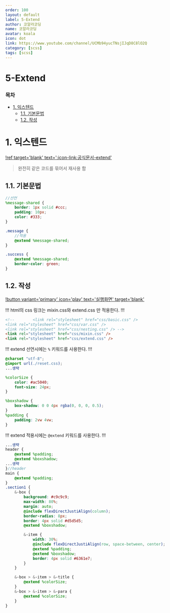 ```yaml
---
order: 100
layout: default
label: 5-Extend
author: 코알라코딩
name: 코알라코딩
avatar: koala
icon: dot
link: https://www.youtube.com/channel/UCMb94yucTNsjIJqD8C8lO2Q
category: [scss]
tags: [scss]
---
```


# 5-Extend <!-- omit in toc -->

### 목차 <!-- omit in toc -->
- [1. 익스텐드](#1-익스텐드)
	- [1.1. 기본문법](#11-기본문법)
	- [1.2. 작성](#12-작성)

# 1. 익스텐드

[!ref target='blank' text=':icon-link:공식문서-extend'](https://sass-lang.com/guide/#extend-inheritance)

> 완전히 같은 코드를 묶어서 재사용 함

## 1.1. 기본문법

```scss
//선언
%message-shared {
	border: 1px solid #ccc;
	padding: 10px;
	color: #333;
}

.message {
	//적용
	@extend %message-shared;
}

.success {
	@extend %message-shared;
	border-color: green;
}
```

## 1.2. 작성

[!button variant='primary' icon='play' text='실행화면' target='blank'](https://qwerewqwerew.github.io/source/scss/final/extend.html)

!!!
html의 css 링크는 mixin.css와 extend.css 만 적용한다.
!!!

```html # basic.html
<!-- 		<link rel="stylesheet" href="css/basic.css" />
<link rel="stylesheet" href="css/var.css" />
<link rel="stylesheet" href="css/nesting.css" /> -->
<link rel="stylesheet" href="css/mixin.css" />
<link rel="stylesheet" href="css/extend.css" />
```

!!!
extend 선언시에는 `%` 키워드를 사용한다.
!!!

```scss #6-16,23,24,84,91,96,99 scss/extend.scss
@charset "utf-8";
@import url(./reset.css);
...생략

%colorSize {
	color: #ac5040;
	font-size: 24px;
}

%boxshadow {
	box-shadow: 0 0 4px rgba(0, 0, 0, 0.5);
}
%padding {
	padding: 2vw 4vw;
}


```

!!!
extend 적용시에는 `@extend` 키워드를 사용한다.
!!!

```scss #2-4,8,18,23-24,29-34 scss/extend.scss
...생략
header {
	@extend %padding;
	@extend %boxshadow;
...생략
}//header
main {
	@extend %padding;
}
.section1 {
	&-box {
		background: #c9c9c9;
		max-width: 80%;
		margin: auto;
		@include flexDirectJustiAlign(column);
		border-radius: 8px;
		border: 4px solid #d5d5d5;
		@extend %boxshadow;

		&-item {
			width: 30%;
			@include flexDirectJustiAlign(row, space-between, center);
			@extend %padding;
			@extend %boxshadow;
			border: 4px solid #6361e7;
		}
	}

	&-box > &-item > &-title {
		@extend %colorSize;
	}
	&-box > &-item > &-para {
		@extend %colorSize;
	}
}
```